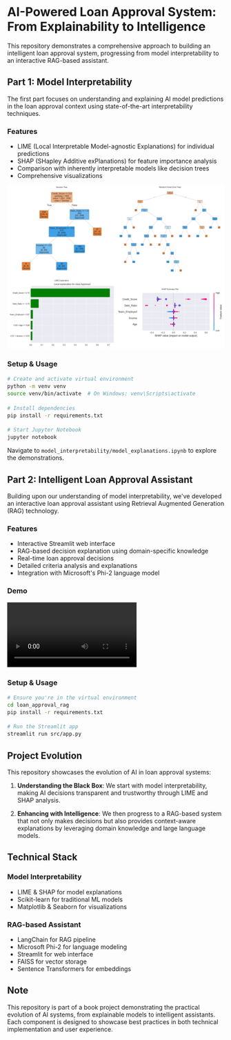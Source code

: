 # AI-Powered Loan Approval System: From Explainability to Intelligence

This repository demonstrates a comprehensive approach to building an intelligent loan approval system, progressing from model interpretability to an interactive RAG-based assistant.

## Part 1: Model Interpretability

The first part focuses on understanding and explaining AI model predictions in the loan approval context using state-of-the-art interpretability techniques.

### Features
- LIME (Local Interpretable Model-agnostic Explanations) for individual predictions
- SHAP (SHapley Additive exPlanations) for feature importance analysis
- Comparison with inherently interpretable models like decision trees
- Comprehensive visualizations

![Model Interpretability Grid](model_interpretability/model_interpretability_grid.png)

### Setup & Usage
```bash
# Create and activate virtual environment
python -m venv venv
source venv/bin/activate  # On Windows: venv\Scripts\activate

# Install dependencies
pip install -r requirements.txt

# Start Jupyter Notebook
jupyter notebook
```

Navigate to `model_interpretability/model_explanations.ipynb` to explore the demonstrations.

## Part 2: Intelligent Loan Approval Assistant

Building upon our understanding of model interpretability, we've developed an interactive loan approval assistant using Retrieval Augmented Generation (RAG) technology.

### Features
- Interactive Streamlit web interface
- RAG-based decision explanation using domain-specific knowledge
- Real-time loan approval decisions
- Detailed criteria analysis and explanations
- Integration with Microsoft's Phi-2 language model

### Demo
![Loan Approval RAG Demo](loan_approval_rag/streamlit-app.webm)

### Setup & Usage
```bash
# Ensure you're in the virtual environment
cd loan_approval_rag
pip install -r requirements.txt

# Run the Streamlit app
streamlit run src/app.py
```

## Project Evolution

This repository showcases the evolution of AI in loan approval systems:

1. **Understanding the Black Box**: We start with model interpretability, making AI decisions transparent and trustworthy through LIME and SHAP analysis.

2. **Enhancing with Intelligence**: We then progress to a RAG-based system that not only makes decisions but also provides context-aware explanations by leveraging domain knowledge and large language models.

## Technical Stack

### Model Interpretability
- LIME & SHAP for model explanations
- Scikit-learn for traditional ML models
- Matplotlib & Seaborn for visualizations

### RAG-based Assistant
- LangChain for RAG pipeline
- Microsoft Phi-2 for language modeling
- Streamlit for web interface
- FAISS for vector storage
- Sentence Transformers for embeddings

## Note

This repository is part of a book project demonstrating the practical evolution of AI systems, from explainable models to intelligent assistants. Each component is designed to showcase best practices in both technical implementation and user experience. 